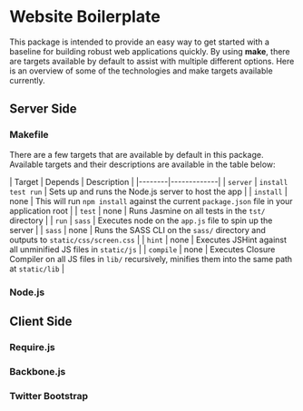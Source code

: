 # Website Boilerplate

This package is intended to provide an easy way to get started with a baseline for building robust
web applications quickly. By using **make**, there are targets available by default to assist with
multiple different options. Here is an overview of some of the technologies and make targets available
currently.

## Server Side

### Makefile
There are a few targets that are available by default in this package. Available targets and their
descriptions are available in the table below:

| Target | Depends | Description |
|--------|-------------|
| ```server``` | ```install test run``` | Sets up and runs the Node.js server to host the app |
| ```install``` | none | This will run ```npm install``` against the current ```package.json``` file in your application root |
| ```test``` | none | Runs Jasmine on all tests in the ```tst/``` directory |
| ```run``` | ```sass``` | Executes node on the ```app.js``` file to spin up the server |
| ```sass``` | none | Runs the SASS CLI on the ```sass/``` directory and outputs to ```static/css/screen.css``` |
| ```hint``` | none | Executes JSHint against all unminified JS files in ```static/js``` |
| ```compile``` | none | Executes Closure Compiler on all JS files in ```lib/``` recursively, minifies them into the same path at ```static/lib``` |

### Node.js

## Client Side

### Require.js

### Backbone.js

### Twitter Bootstrap
